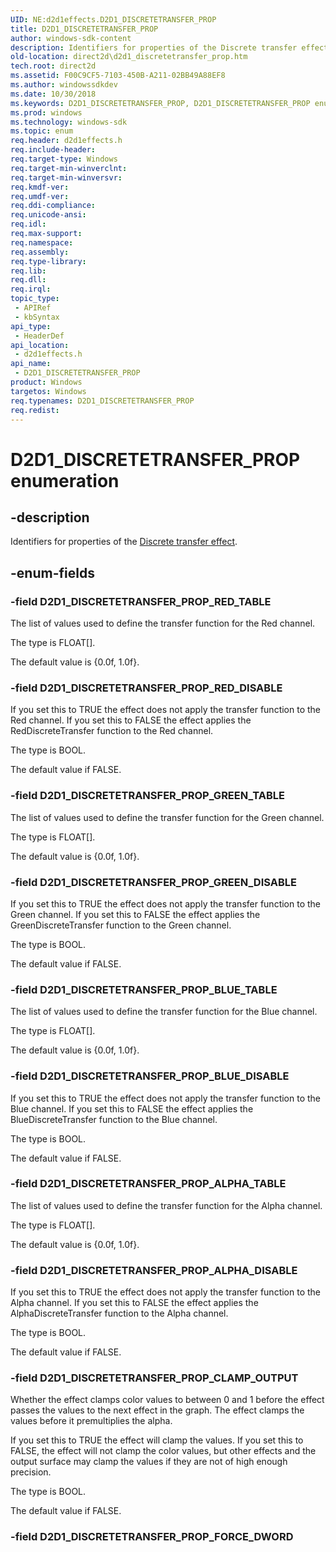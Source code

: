 ```yaml
---
UID: NE:d2d1effects.D2D1_DISCRETETRANSFER_PROP
title: D2D1_DISCRETETRANSFER_PROP
author: windows-sdk-content
description: Identifiers for properties of the Discrete transfer effect.
old-location: direct2d\d2d1_discretetransfer_prop.htm
tech.root: direct2d
ms.assetid: F00C9CF5-7103-450B-A211-02BB49A88EF8
ms.author: windowssdkdev
ms.date: 10/30/2018
ms.keywords: D2D1_DISCRETETRANSFER_PROP, D2D1_DISCRETETRANSFER_PROP enumeration [Direct2D], D2D1_DISCRETETRANSFER_PROP_ALPHA_DISABLE, D2D1_DISCRETETRANSFER_PROP_ALPHA_TABLE, D2D1_DISCRETETRANSFER_PROP_BLUE_DISABLE, D2D1_DISCRETETRANSFER_PROP_BLUE_TABLE, D2D1_DISCRETETRANSFER_PROP_CLAMP_OUTPUT, D2D1_DISCRETETRANSFER_PROP_GREEN_DISABLE, D2D1_DISCRETETRANSFER_PROP_GREEN_TABLE, D2D1_DISCRETETRANSFER_PROP_RED_DISABLE, D2D1_DISCRETETRANSFER_PROP_RED_TABLE, d2d1effects/D2D1_DISCRETETRANSFER_PROP, d2d1effects/D2D1_DISCRETETRANSFER_PROP_ALPHA_DISABLE, d2d1effects/D2D1_DISCRETETRANSFER_PROP_ALPHA_TABLE, d2d1effects/D2D1_DISCRETETRANSFER_PROP_BLUE_DISABLE, d2d1effects/D2D1_DISCRETETRANSFER_PROP_BLUE_TABLE, d2d1effects/D2D1_DISCRETETRANSFER_PROP_CLAMP_OUTPUT, d2d1effects/D2D1_DISCRETETRANSFER_PROP_GREEN_DISABLE, d2d1effects/D2D1_DISCRETETRANSFER_PROP_GREEN_TABLE, d2d1effects/D2D1_DISCRETETRANSFER_PROP_RED_DISABLE, d2d1effects/D2D1_DISCRETETRANSFER_PROP_RED_TABLE, direct2d.d2d1_discretetransfer_prop
ms.prod: windows
ms.technology: windows-sdk
ms.topic: enum
req.header: d2d1effects.h
req.include-header: 
req.target-type: Windows
req.target-min-winverclnt: 
req.target-min-winversvr: 
req.kmdf-ver: 
req.umdf-ver: 
req.ddi-compliance: 
req.unicode-ansi: 
req.idl: 
req.max-support: 
req.namespace: 
req.assembly: 
req.type-library: 
req.lib: 
req.dll: 
req.irql: 
topic_type:
 - APIRef
 - kbSyntax
api_type:
 - HeaderDef
api_location:
 - d2d1effects.h
api_name:
 - D2D1_DISCRETETRANSFER_PROP
product: Windows
targetos: Windows
req.typenames: D2D1_DISCRETETRANSFER_PROP
req.redist: 
---
```


# D2D1_DISCRETETRANSFER_PROP enumeration


## -description


Identifiers for properties of the <a href="https://msdn.microsoft.com/en-us/library/Hh706329(v=VS.85).aspx">Discrete transfer effect</a>.


## -enum-fields




### -field D2D1_DISCRETETRANSFER_PROP_RED_TABLE

The list of values used to define the transfer function for the Red channel.
          

The type is FLOAT[].

The default value is {0.0f, 1.0f}.


### -field D2D1_DISCRETETRANSFER_PROP_RED_DISABLE

If you set this to TRUE the effect does not apply the transfer function to the Red channel. 
          If you set this to FALSE the effect applies the RedDiscreteTransfer function to the Red channel.
          

The type is BOOL.

The default value if FALSE.


### -field D2D1_DISCRETETRANSFER_PROP_GREEN_TABLE

The list of values used to define the transfer function for the Green channel.
          

The type is FLOAT[].

The default value is {0.0f, 1.0f}.


### -field D2D1_DISCRETETRANSFER_PROP_GREEN_DISABLE

If you set this to TRUE the effect does not apply the transfer function to the Green channel. 
          If you set this to FALSE the effect applies the GreenDiscreteTransfer function to the Green channel.
          

The type is BOOL.

The default value if FALSE.


### -field D2D1_DISCRETETRANSFER_PROP_BLUE_TABLE

The list of values used to define the transfer function for the Blue channel.
          

The type is FLOAT[].

The default value is {0.0f, 1.0f}.


### -field D2D1_DISCRETETRANSFER_PROP_BLUE_DISABLE

If you set this to TRUE the effect does not apply the transfer function to the Blue channel. 
          If you set this to FALSE the effect applies the BlueDiscreteTransfer function to the Blue channel.
          

The type is BOOL.

The default value if FALSE.


### -field D2D1_DISCRETETRANSFER_PROP_ALPHA_TABLE

The list of values used to define the transfer function for the Alpha channel.
          

The type is FLOAT[].

The default value is {0.0f, 1.0f}.


### -field D2D1_DISCRETETRANSFER_PROP_ALPHA_DISABLE

If you set this to TRUE the effect does not apply the transfer function to the Alpha channel. 
          If you set this to FALSE the effect applies the AlphaDiscreteTransfer function to the Alpha channel.
          

The type is BOOL.

The default value if FALSE.


### -field D2D1_DISCRETETRANSFER_PROP_CLAMP_OUTPUT

Whether the effect clamps color values to between 0 and 1 before the effect passes the values to the next effect in the graph. 
          The effect clamps the values before it premultiplies the alpha.

          

If you set this to TRUE the effect will clamp the values. If you set this to FALSE, the effect will not clamp the color values, 
          but other effects and the output surface may clamp the values if they are not of high enough precision.

The type is BOOL.

The default value if FALSE.


### -field D2D1_DISCRETETRANSFER_PROP_FORCE_DWORD



